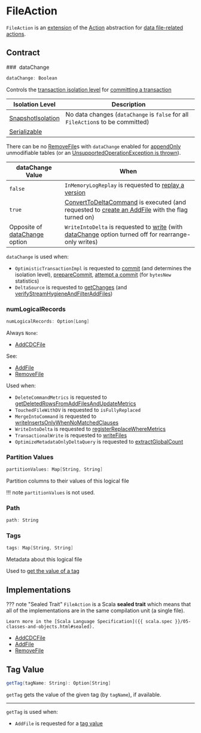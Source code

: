 # FileAction

`FileAction` is an [extension](#contract) of the [Action](Action.md) abstraction for [data file-related actions](#implementations).

## Contract

### <span id="dataChange"> dataChange

```scala
dataChange: Boolean
```

Controls the [transaction isolation level](IsolationLevel.md) for [committing a transaction](OptimisticTransactionImpl.md#commit)

Isolation Level | Description
----------------|---------
 [SnapshotIsolation](IsolationLevel.md#SnapshotIsolation) | No data changes (`dataChange` is `false` for all `FileAction`s to be committed)
 [Serializable](IsolationLevel.md#Serializable) | &nbsp;

There can be no [RemoveFile](RemoveFile.md)s with `dataChange` enabled for [appendOnly](DeltaConfigs.md#appendOnly) unmodifiable tables (or an [UnsupportedOperationException is thrown](DeltaLog.md#assertRemovable)).

dataChange Value | When
-----------------|---------
 `false` | `InMemoryLogReplay` is requested to [replay a version](InMemoryLogReplay.md#append)
 `true` | [ConvertToDeltaCommand](commands/convert/ConvertToDeltaCommand.md) is executed (and requested to [create an AddFile](commands/convert/ConvertToDeltaCommand.md#createAddFile) with the flag turned on)
 Opposite of [dataChange](spark-connector/options.md#dataChange) option | `WriteIntoDelta` is requested to [write](commands/WriteIntoDelta.md#write) (with [dataChange](spark-connector/options.md#dataChange) option turned off for rearrange-only writes)

`dataChange` is used when:

* `OptimisticTransactionImpl` is requested to [commit](OptimisticTransactionImpl.md#commit) (and determines the isolation level), [prepareCommit](OptimisticTransactionImpl.md#prepareCommit), [attempt a commit](OptimisticTransactionImpl.md#doCommit) (for `bytesNew` statistics)
* `DeltaSource` is requested to [getChanges](spark-connector/DeltaSource.md#getChanges) (and [verifyStreamHygieneAndFilterAddFiles](spark-connector/DeltaSource.md#verifyStreamHygieneAndFilterAddFiles))

### <span id="numLogicalRecords"> numLogicalRecords

```scala
numLogicalRecords: Option[Long]
```

Always `None`:

* [AddCDCFile](AddCDCFile.md#numLogicalRecords)

See:

* [AddFile](AddFile.md#numLogicalRecords)
* [RemoveFile](RemoveFile.md#numLogicalRecords)

Used when:

* `DeleteCommandMetrics` is requested to [getDeletedRowsFromAddFilesAndUpdateMetrics](commands/delete/DeleteCommandMetrics.md#getDeletedRowsFromAddFilesAndUpdateMetrics)
* `TouchedFileWithDV` is requested to `isFullyReplaced`
* `MergeIntoCommand` is requested to [writeInsertsOnlyWhenNoMatchedClauses](commands/merge/MergeIntoCommand.md#writeInsertsOnlyWhenNoMatchedClauses)
* `WriteIntoDelta` is requested to [registerReplaceWhereMetrics](commands/WriteIntoDelta.md#registerReplaceWhereMetrics)
* `TransactionalWrite` is requested to [writeFiles](TransactionalWrite.md#writeFiles)
* `OptimizeMetadataOnlyDeltaQuery` is requested to [extractGlobalCount](data-skipping/OptimizeMetadataOnlyDeltaQuery.md#extractGlobalCount)

### <span id="partitionValues"> Partition Values

```scala
partitionValues: Map[String, String]
```

Partition columns to their values of this logical file

!!! note
    `partitionValues` is not used.

### Path

```scala
path: String
```

### Tags

```scala
tags: Map[String, String]
```

Metadata about this logical file

Used to [get the value of a tag](#getTag)

## Implementations

??? note "Sealed Trait"
    `FileAction` is a Scala **sealed trait** which means that all of the implementations are in the same compilation unit (a single file).

    Learn more in the [Scala Language Specification]({{ scala.spec }}/05-classes-and-objects.html#sealed).

* [AddCDCFile](AddCDCFile.md)
* [AddFile](AddFile.md)
* [RemoveFile](RemoveFile.md)

## <span id="getTag"> Tag Value

```scala
getTag(tagName: String): Option[String]
```

`getTag` gets the value of the given tag (by `tagName`), if available.

---

`getTag` is used when:

* `AddFile` is requested for a [tag value](AddFile.md#tag)

